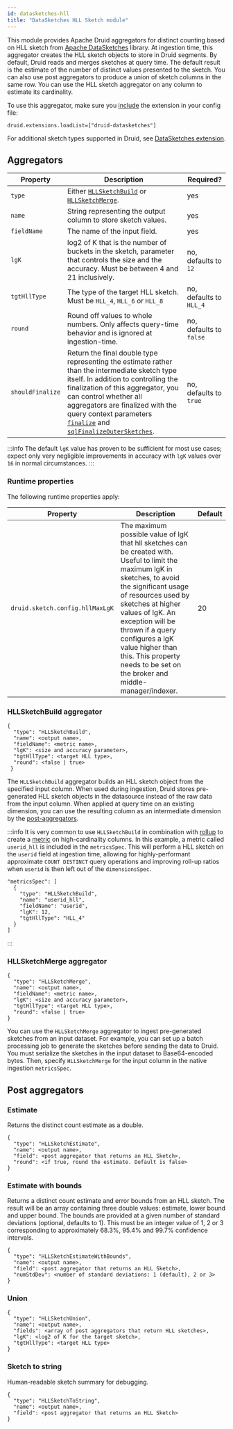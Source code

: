 ```yaml
---
id: datasketches-hll
title: "DataSketches HLL Sketch module"
---
```


<!--
  ~ Licensed to the Apache Software Foundation (ASF) under one
  ~ or more contributor license agreements.  See the NOTICE file
  ~ distributed with this work for additional information
  ~ regarding copyright ownership.  The ASF licenses this file
  ~ to you under the Apache License, Version 2.0 (the
  ~ "License"); you may not use this file except in compliance
  ~ with the License.  You may obtain a copy of the License at
  ~
  ~   http://www.apache.org/licenses/LICENSE-2.0
  ~
  ~ Unless required by applicable law or agreed to in writing,
  ~ software distributed under the License is distributed on an
  ~ "AS IS" BASIS, WITHOUT WARRANTIES OR CONDITIONS OF ANY
  ~ KIND, either express or implied.  See the License for the
  ~ specific language governing permissions and limitations
  ~ under the License.
  -->


This module provides Apache Druid aggregators for distinct counting based on HLL sketch from [Apache DataSketches](https://datasketches.apache.org/) library. At ingestion time, this aggregator creates the HLL sketch objects to store in Druid segments. By default, Druid reads and merges sketches at query time. The default result is
the estimate of the number of distinct values presented to the sketch. You can also use post aggregators to produce a union of sketch columns in the same row.
You can use the HLL sketch aggregator on any column to estimate its cardinality.

To use this aggregator, make sure you [include](../../configuration/extensions.md#loading-extensions) the extension in your config file:

```
druid.extensions.loadList=["druid-datasketches"]
```

For additional sketch types supported in Druid, see [DataSketches extension](datasketches-extension.md).

## Aggregators

|Property|Description|Required?|
|--------|-----------|---------|
|`type`|Either [`HLLSketchBuild`](#hllsketchbuild-aggregator) or [`HLLSketchMerge`](#hllsketchmerge-aggregator).|yes|
|`name`|String representing the output column to store sketch values.|yes|
|`fieldName`|The name of the input field.|yes|
|`lgK`|log2 of K that is the number of buckets in the sketch, parameter that controls the size and the accuracy. Must be between 4 and 21 inclusively.|no, defaults to `12`|
|`tgtHllType`|The type of the target HLL sketch. Must be `HLL_4`, `HLL_6` or `HLL_8` |no, defaults to `HLL_4`|
|`round`|Round off values to whole numbers. Only affects query-time behavior and is ignored at ingestion-time.|no, defaults to `false`|
|`shouldFinalize`|Return the final double type representing the estimate rather than the intermediate sketch type itself. In addition to controlling the finalization of this aggregator, you can control whether all aggregators are finalized with the query context parameters [`finalize`](../../querying/query-context.md) and [`sqlFinalizeOuterSketches`](../../querying/sql-query-context.md).|no, defaults to `true`|

:::info
 The default `lgK` value has proven to be sufficient for most use cases; expect only very negligible improvements in accuracy with `lgK` values over `16` in normal circumstances.
:::

### Runtime properties

The following runtime properties apply:

|Property| Description| Default |
|--------|------------|------|
|`druid.sketch.config.hllMaxLgK`| The maximum possible value of lgK that hll sketches can be created with. Useful to limit the maximum lgK in sketches, to avoid the significant usage of resources used by sketches at higher values of lgK. An exception will be thrown if a query configures a lgK value higher than this. This property needs to be set on the broker and middle-manager/indexer. | 20 |

### HLLSketchBuild aggregator

```
{
  "type": "HLLSketchBuild",
  "name": <output name>,
  "fieldName": <metric name>,
  "lgK": <size and accuracy parameter>,
  "tgtHllType": <target HLL type>,
  "round": <false | true>
 }
```

The `HLLSketchBuild` aggregator builds an HLL sketch object from the specified input column. When used during ingestion, Druid stores pre-generated HLL sketch objects in the datasource instead of the raw data from the input column.
When applied at query time on an existing dimension, you can use the resulting column as an intermediate dimension by the [post-aggregators](#post-aggregators).

:::info
 It is very common to use `HLLSketchBuild` in combination with [rollup](../../ingestion/rollup.md) to create a [metric](../../ingestion/ingestion-spec.md#metricsspec) on high-cardinality columns.  In this example, a metric called `userid_hll` is included in the `metricsSpec`.  This will perform a HLL sketch on the `userid` field at ingestion time, allowing for highly-performant approximate `COUNT DISTINCT` query operations and improving roll-up ratios when `userid` is then left out of the `dimensionsSpec`.

 ```
 "metricsSpec": [
   {
     "type": "HLLSketchBuild",
     "name": "userid_hll",
     "fieldName": "userid",
     "lgK": 12,
     "tgtHllType": "HLL_4"
   }
 ]
 ```

:::

### HLLSketchMerge aggregator

```
{
  "type": "HLLSketchMerge",
  "name": <output name>,
  "fieldName": <metric name>,
  "lgK": <size and accuracy parameter>,
  "tgtHllType": <target HLL type>,
  "round": <false | true>
}
```

You can use the `HLLSketchMerge` aggregator to ingest pre-generated sketches from an input dataset. For example, you can set up a batch processing job to generate the sketches before sending the data to Druid. You must serialize the sketches in the input dataset to Base64-encoded bytes. Then, specify `HLLSketchMerge` for the input column in the native ingestion `metricsSpec`.

## Post aggregators

### Estimate

Returns the distinct count estimate as a double.

```
{
  "type": "HLLSketchEstimate",
  "name": <output name>,
  "field": <post aggregator that returns an HLL Sketch>,
  "round": <if true, round the estimate. Default is false>
}
```

### Estimate with bounds

Returns a distinct count estimate and error bounds from an HLL sketch.
The result will be an array containing three double values: estimate, lower bound and upper bound.
The bounds are provided at a given number of standard deviations (optional, defaults to 1).
This must be an integer value of 1, 2 or 3 corresponding to approximately 68.3%, 95.4% and 99.7% confidence intervals.

```
{
  "type": "HLLSketchEstimateWithBounds",
  "name": <output name>,
  "field": <post aggregator that returns an HLL Sketch>,
  "numStdDev": <number of standard deviations: 1 (default), 2 or 3>
}
```

### Union

```
{
  "type": "HLLSketchUnion",
  "name": <output name>,
  "fields": <array of post aggregators that return HLL sketches>,
  "lgK": <log2 of K for the target sketch>,
  "tgtHllType": <target HLL type>
}
```

### Sketch to string

Human-readable sketch summary for debugging.

```
{
  "type": "HLLSketchToString",
  "name": <output name>,
  "field": <post aggregator that returns an HLL Sketch>
}
```
